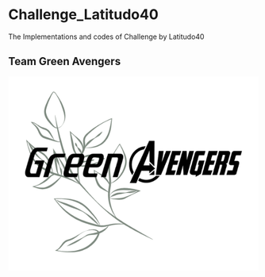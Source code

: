 # Challenge_Latitudo40
The Implementations and codes of Challenge by Latitudo40

## Team Green Avengers

![Teamlogo](./docs/greenavengers_logo.png)
